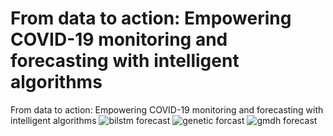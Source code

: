 # From data to action: Empowering COVID-19 monitoring and forecasting with intelligent algorithms
From data to action: Empowering COVID-19 monitoring and forecasting with intelligent algorithms
![bilstm forecast](https://user-images.githubusercontent.com/11339420/147384602-7ed69c36-c6d0-4f27-aff8-f7a6157190eb.JPG)
![genetic forcast](https://user-images.githubusercontent.com/11339420/147384603-a65c6a99-ed67-4520-86de-ad57aee63ffd.JPG)
![gmdh forecast](https://user-images.githubusercontent.com/11339420/147384606-e92fe112-47ce-4c2a-a983-3aa2b4d9a623.JPG)

